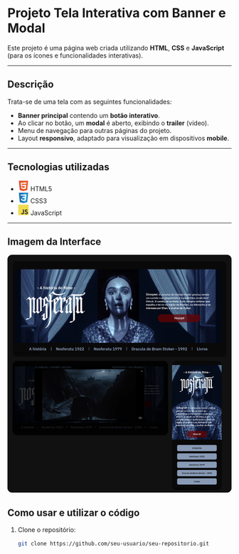 
# Projeto Tela Interativa com Banner e Modal

Este projeto é uma página web criada utilizando **HTML**, **CSS** e **JavaScript** (para os ícones e funcionalidades interativas).

---

## Descrição

Trata-se de uma tela com as seguintes funcionalidades:

- **Banner principal** contendo um **botão interativo**.
- Ao clicar no botão, um **modal** é aberto, exibindo o **trailer** (vídeo).
- Menu de navegação para outras páginas do projeto.
- Layout **responsivo**, adaptado para visualização em dispositivos **mobile**.

---

## Tecnologias utilizadas

- <img src="https://raw.githubusercontent.com/devicons/devicon/master/icons/html5/html5-original.svg" alt="HTML5" width="24" height="24" /> HTML5  
- <img src="https://raw.githubusercontent.com/devicons/devicon/master/icons/css3/css3-original.svg" alt="CSS3" width="24" height="24" /> CSS3  
- <img src="https://raw.githubusercontent.com/devicons/devicon/master/icons/javascript/javascript-original.svg" alt="JavaScript" width="24" height="24" /> JavaScript

---

## Imagem da Interface

![Interface do projeto](/img/interface.png)


## Como usar e utilizar o código

1. Clone o repositório:
   ```bash
   git clone https://github.com/seu-usuario/seu-repositorio.git